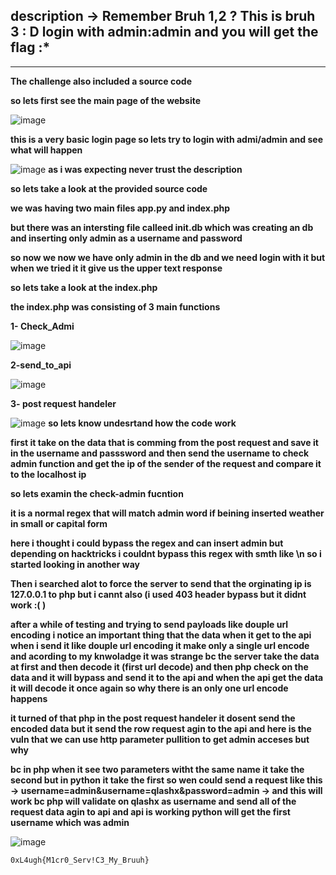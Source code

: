 ## description -> Remember Bruh 1,2 ? This is bruh 3 : D login with admin:admin and you will get the flag :*
-------------------------------------------------------------------------------------------------------------
**The challenge also included a source code**

**so lets first see the main page of the website** 

![image](https://github.com/qlashx/ctf_writeups/assets/106611511/433432f5-c0f3-45d8-af64-dd3502f6b2ae)

**this is a very basic login page so lets try to login with admi/admin and see what will happen**

![image](https://github.com/qlashx/ctf_writeups/assets/106611511/f2bdebfc-7460-4a97-86c0-3f59b5583ada)
**as i was expecting never trust the description**

**so lets take a look at the provided source code**

**we was having two main files app.py and index.php**

**but there was an intersting file calleed init.db which was creating an db and inserting only admin as a username and password**

**so now we now we have only admin in the db and we need login with it but when we tried it it give us the upper text response**

**so lets take a look at the index.php**

**the index.php was consisting of 3 main functions**

**1- Check_Admi**

![image](https://github.com/qlashx/ctf_writeups/assets/106611511/8cf9f216-213c-4b64-bc51-7ec136924ed9)

**2-send_to_api**

![image](https://github.com/qlashx/ctf_writeups/assets/106611511/5f5887dd-c84e-4157-b504-a1a2ea9dc734)

**3- post request handeler**

![image](https://github.com/qlashx/ctf_writeups/assets/106611511/f739198b-843d-48df-8f0a-866d4334caae)
**so lets know undesrtand how the code work**

**first it take on the data that is comming from the post request and save it in the username and passsword and then send the username to check admin function and get the ip of the sender of the request and compare it to the localhost ip**

**so lets examin the check-admin fucntion**

**it is a normal regex that will match admin word if beining inserted weather in small or capital form**

**here i thought i could bypass the regex and can insert admin but depending on hacktricks i couldnt bypass this regex with smth like \n so i started looking in another way**

**Then i searched alot to force the server to send that the orginating ip is 127.0.0.1 to php but i cannt also (i used 403 header bypass but it didnt work :( )**

**after a while of testing and trying to send payloads like douple url encoding i notice an important thing that the data when it get to the api when i send it like douple url encoding it make only a single url encode and acording to my knwoladge it was strange bc the server take the data at first and then decode it (first url decode) and then php check on the data and it will bypass and send it to the api and when the api get the data it will decode it once again so why there is an only one url encode happens**

**it turned of that php in the post request handeler it dosent send the encoded data but it send the row request agin to the api and here is the vuln that we can use http parameter pullition to get admin acceses but why**

**bc in php when it see two parameters witht the same name it take the second but in python it take the first so wen could send a request like this -> username=admin&username=qlashx&password=admin -> and this will work bc php will validate on qlashx as username and send all of the request data agin to api and api is working python will get the first username which was admin**

![image](https://github.com/qlashx/ctf_writeups/assets/106611511/66b8377c-dea6-4f3a-8b98-3efed6ee1335)

`0xL4ugh{M1cr0_Serv!C3_My_Bruuh}`
